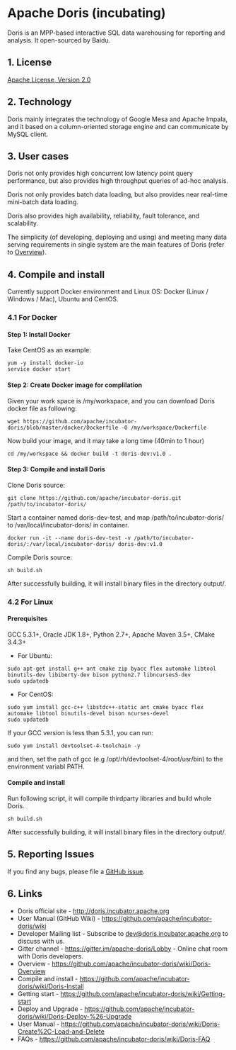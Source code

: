 # Apache Doris (incubating)

Doris is an MPP-based interactive SQL data warehousing for reporting and analysis. It open-sourced by Baidu. 

## 1. License

[Apache License, Version 2.0](http://www.apache.org/licenses/LICENSE-2.0)

## 2. Technology
Doris mainly integrates the technology of Google Mesa and Apache Impala, and it based on a column-oriented storage engine and can communicate by MySQL client.

## 3. User cases
Doris not only provides high concurrent low latency point query performance, but also provides high throughput queries of ad-hoc analysis. 

Doris not only provides batch data loading, but also provides near real-time mini-batch data loading. 

Doris also provides high availability, reliability, fault tolerance, and scalability. 

The simplicity (of developing, deploying and using) and meeting many data serving requirements in single system are the main features of Doris (refer to [Overview](https://github.com/apache/incubator-doris/wiki/Doris-Overview)).

## 4. Compile and install

Currently support Docker environment and Linux OS: 
Docker (Linux / Windows / Mac), Ubuntu and CentOS.

### 4.1 For Docker

#### Step 1: Install Docker

Take CentOS as an example:

```
yum -y install docker-io
service docker start
```

#### Step 2: Create Docker image for complilation

Given your work space is /my/workspace, and you can download Doris docker file as following:

```
wget https://github.com/apache/incubator-doris/blob/master/docker/Dockerfile -O /my/workspace/Dockerfile
```

Now build your image, and it may take a long time (40min to 1 hour)

```
cd /my/workspace && docker build -t doris-dev:v1.0 .
```

#### Step 3: Compile and install Doris

Clone Doris source:

```
git clone https://github.com/apache/incubator-doris.git /path/to/incubator-doris/
```

Start a container named doris-dev-test, and map /path/to/incubator-doris/ to /var/local/incubator-doris/ in container.

```
docker run -it --name doris-dev-test -v /path/to/incubator-doris/:/var/local/incubator-doris/ doris-dev:v1.0
```

Compile Doris source:

```
sh build.sh 
```

After successfully building, it will install binary files in the directory output/.

### 4.2 For Linux

#### Prerequisites

GCC 5.3.1+, Oracle JDK 1.8+, Python 2.7+, Apache Maven 3.5+, CMake 3.4.3+

* For Ubuntu: 

```
sudo apt-get install g++ ant cmake zip byacc flex automake libtool binutils-dev libiberty-dev bison python2.7 libncurses5-dev
sudo updatedb
```

* For CentOS:

```
sudo yum install gcc-c++ libstdc++-static ant cmake byacc flex automake libtool binutils-devel bison ncurses-devel
sudo updatedb
```

If your GCC version is less than 5.3.1, you can run:

```
sudo yum install devtoolset-4-toolchain -y
```

and then, set the path of gcc (e.g /opt/rh/devtoolset-4/root/usr/bin) to the environment variabl PATH.


#### Compile and install

Run following script, it will compile thirdparty libraries and build whole Doris.

```
sh build.sh
```

After successfully building, it will install binary files in the directory output/.

## 5. Reporting Issues

If you find any bugs, please file a [GitHub issue](https://github.com/apache/incubator-doris/issues).

## 6. Links

* Doris official site - <http://doris.incubator.apache.org>
* User Manual (GitHub Wiki) - <https://github.com/apache/incubator-doris/wiki>
* Developer Mailing list - Subscribe to <dev@doris.incubator.apache.org> to discuss with us.
* Gitter channel - <https://gitter.im/apache-doris/Lobby> - Online chat room with Doris developers.
* Overview - <https://github.com/apache/incubator-doris/wiki/Doris-Overview>
* Compile and install - <https://github.com/apache/incubator-doris/wiki/Doris-Install>
* Getting start - <https://github.com/apache/incubator-doris/wiki/Getting-start>
* Deploy and Upgrade - <https://github.com/apache/incubator-doris/wiki/Doris-Deploy-%26-Upgrade>
* User Manual - <https://github.com/apache/incubator-doris/wiki/Doris-Create%2C-Load-and-Delete>
* FAQs - <https://github.com/apache/incubator-doris/wiki/Doris-FAQ>
